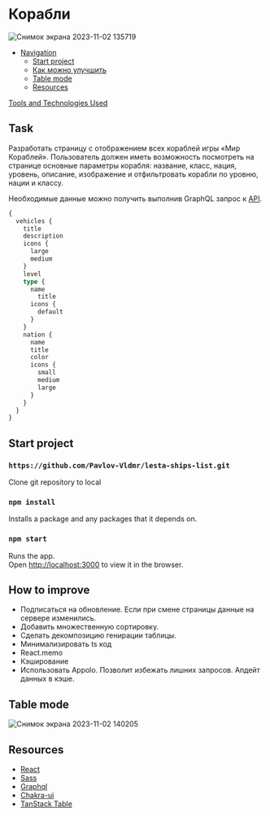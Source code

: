 # Корабли
![Снимок экрана 2023-11-02 135719](https://github.com/Pavlov-Vldmr/lesta-ships-list/assets/72386678/da21319f-d1aa-4c9c-959a-2d8cf3ccd7bb)

- [Navigation](#markdown-navigation) 
    - [Start project](#start-project)
    - [Как можно улучшить](#how-to-improve)
    - [Table mode](#table-mode)
    - [Resources](#resources)

[Tools and Technologies Used](#tools-and-technologies-used)
## Task
Разработать страницу с отображением всех кораблей игры «Мир Кораблей». Пользователь должен иметь возможность посмотреть на странице основные параметры корабля: название, класс, нация, уровень, описание, изображение и отфильтровать корабли по уровню, нации и классу.

Необходимые данные можно получить выполнив GraphQL запрос к [API](https://vortex.korabli.su/api/graphql/glossary/).
```graphql
{
  vehicles {
    title
    description
    icons {
      large
      medium
    }
    level
    type {
      name
    	title
      icons {
        default
      }
    }
    nation {
      name
      title
      color
      icons {
        small
        medium
        large
      }
    }
  }
}
```

## Start project
### `https://github.com/Pavlov-Vldmr/lesta-ships-list.git`
Clone git repository to local

### `npm install`
Installs a package and any packages that it depends on. 

### `npm start`

Runs the app.\
Open [http://localhost:3000](http://localhost:3000) to view it in the browser.


## How to improve
- Подписаться на обновление. Если при смене страницы данные на сервере изменились.
- Добавить множественную сортировку.
- Сделать декомпозицию генирации таблицы.
- Минимализировать ts код
- React.memo
- Кэширование
- Использовать Appolo. Позволит избежать лишних запросов.  Апдейт данных в кэше.


## Table mode
![Снимок экрана 2023-11-02 140205](https://github.com/Pavlov-Vldmr/lesta-ships-list/assets/72386678/cfb2b728-ff42-4677-a44b-ea9e3140f8c8)

## Resources
- [React](https://react.dev/reference/react)
- [Sass](https://sass-lang.com)
- [Graphql](https://graphql.org)
- [Chakra-ui](https://chakra-ui.com)
- [TanStack Table](https://tanstack.com/table/v8)
